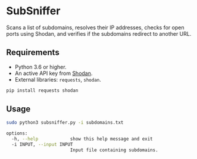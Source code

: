 # SubSniffer
Scans a list of subdomains, resolves their IP addresses, checks for open ports using Shodan, and verifies if the subdomains redirect to another URL.

## Requirements
- Python 3.6 or higher.
- An active API key from [Shodan](https://www.shodan.io/).
- External libraries: `requests`, `shodan`.
```bash
pip install requests shodan
```

## Usage
```bash
sudo python3 subsniffer.py -i subdomains.txt

options:
  -h, --help            show this help message and exit
  -i INPUT, --input INPUT
                        Input file containing subdomains.
```
